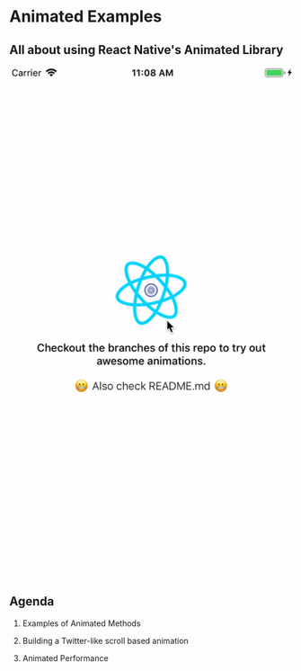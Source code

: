 # Animated Examples

## All about using React Native's Animated Library

![](./assets/projectAnimation.gif)

## Agenda

1. Examples of Animated Methods

2. Building a Twitter-like scroll based animation

3. Animated Performance
